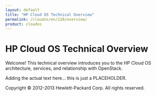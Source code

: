 ```yaml
---
layout: default
title: "HP Cloud OS Technical Overview"
permalink: /cloudos/en/120/overview/
product: cloudos
---
```


# HP Cloud OS Technical Overview

Welcome! This technical overview introduces you to the HP Cloud OS architecture, services, and relationship with OpenStack.

Adding the actual text here... this is just a PLACEHOLDER.  

Copyright &copy; 2012-2013 Hewlett-Packard Corp. All rights reserved.


